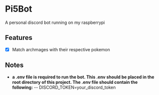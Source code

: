 # Pi5Bot
A personal discord bot running on my raspberrypi

## Features
- [x] Match archmages with their respective pokemon

## Notes
- **a .env file is required to run the bot. This .env should be placed in the root directory of this project. The .env file should contain the following:** 
-- DISCORD_TOKEN=your_discord_token
